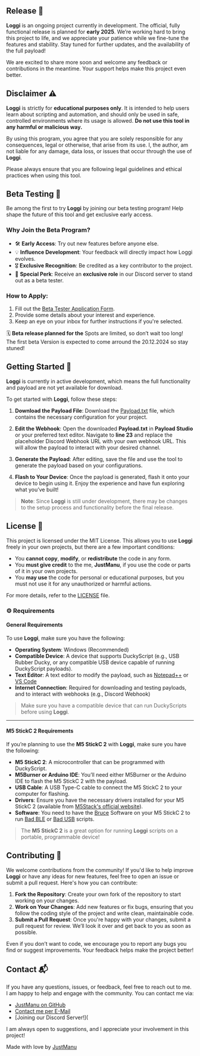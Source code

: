 ## Release 📅

**Loggi** is an ongoing project currently in development. The official, fully functional release is planned for **early 2025**. We’re working hard to bring this project to life, and we appreciate your patience while we fine-tune the features and stability. Stay tuned for further updates, and the availability of the full payload!

We are excited to share more soon and welcome any feedback or contributions in the meantime. Your support helps make this project even better.

## Disclaimer ⚠️

**Loggi** is strictly for **educational purposes only**. It is intended to help users learn about scripting and automation, and should only be used in safe, controlled environments where its usage is allowed. **Do not use this tool in any harmful or malicious way.**

By using this program, you agree that you are solely responsible for any consequences, legal or otherwise, that arise from its use. I, the author, am not liable for any damage, data loss, or issues that occur through the use of **Loggi**.

Please always ensure that you are following legal guidelines and ethical practices when using this tool.

## Beta Testing 🚀      

Be among the first to try **Loggi** by joining our beta testing program! Help shape the future of this tool and get exclusive early access.  

### Why Join the Beta Program?  
- 🛠️ **Early Access**: Try out new features before anyone else.  
- 💡 **Influence Development**: Your feedback will directly impact how Loggi evolves.  
- 🎖️ **Exclusive Recognition**: Be credited as a key contributor to the project.  
- 🌟 **Special Perk**: Receive an **exclusive role** in our Discord server to stand out as a beta tester.

### How to Apply:
1. Fill out the [Beta Tester Application Form](https://forms.office.com/r/M9ZURWjza0).  
2. Provide some details about your interest and experience.  
3. Keep an eye on your inbox for further instructions if you're selected.  

🗓️ **Beta release planned for the** Spots are limited, so don’t wait too long!  
The first beta Version is expected to come arround the 20.12.2024 so stay stuned!


## Getting Started 🚀

**Loggi** is currently in active development, which means the full functionality and payload are not yet available for download. 

To get started with **Loggi**, follow these steps:

1. **Download the Payload File**: 
   Download the [Payload.txt](https://example.com) file, which contains the necessary configuration for your project.
   
2. **Edit the Webhook**: 
   Open the downloaded **Payload.txt** in **Payload Studio** or your preferred text editor. Navigate to **line 23** and replace the placeholder Discord Webhook URL with your own webhook URL. This will allow the payload to interact with your desired channel.

3. **Generate the Payload**:
   After editing, save the file and use the tool to generate the payload based on your configurations.

4. **Flash to Your Device**:
   Once the payload is generated, flash it onto your device to begin using it. Enjoy the experience and have fun exploring what you’ve built!

> **Note**: Since **Loggi** is still under development, there may be changes to the setup process and functionality before the final release.

## License 📜

This project is licensed under the MIT License. This allows you to use **Loggi** freely in your own projects, but there are a few important conditions:

- You **cannot copy**, **modify**, or **redistribute** the code in any form.
- You **must give credit** to the me, **JustManu**, if you use the code or parts of it in your own projects.
- You **may use** the code for personal or educational purposes, but you must not use it for any unauthorized or harmful actions.

For more details, refer to the [LICENSE](LICENSE) file.

### ⚙️ **Requirements**

#### **General Requirements**  
To use **Loggi**, make sure you have the following:

- **Operating System**: Windows (Recommended)
- **Compatible Device**: A device that supports DuckyScript (e.g., USB Rubber Ducky, or any compatible USB device capable of running DuckyScript payloads).
- **Text Editor**: A text editor to modify the payload, such as [Notepad++](https://notepad-plus-plus.org/) or [VS Code](https://code.visualstudio.com/)
- **Internet Connection**: Required for downloading and testing payloads, and to interact with webhooks (e.g., Discord Webhook)

> Make sure you have a compatible device that can run DuckyScripts before using **Loggi**.

---

#### **M5 StickC 2 Requirements**  
If you’re planning to use the **M5 StickC 2** with **Loggi**, make sure you have the following:

- **M5 StickC 2**: A microcontroller that can be programmed with DuckyScript.
- **M5Burner or Arduino IDE**: You’ll need either M5Burner or the Arduino IDE to flash the M5 StickC 2 with the payload.
- **USB Cable**: A USB Type-C cable to connect the M5 StickC 2 to your computer for flashing.
- **Drivers**: Ensure you have the necessary drivers installed for your M5 StickC 2 (available from [M5Stack's official website](https://m5stack.com/)).
- **Software**: You need to have the [Bruce](https://github.com/pr3y/Bruce) Software on your M5 StickC 2 to run [Bad BLE](https://github.com/pr3y/Bruce/wiki/Others#badusb) or [Bad USB](https://github.com/pr3y/Bruce/wiki/Others#badusb) scripts.

> The **M5 StickC 2** is a great option for running **Loggi** scripts on a portable, programmable device!



## Contributing 🤝

We welcome contributions from the community! If you'd like to help improve **Loggi** or have any ideas for new features, feel free to open an issue or submit a pull request. Here's how you can contribute:

1. **Fork the Repository**: Create your own fork of the repository to start working on your changes.
2. **Work on Your Changes**: Add new features or fix bugs, ensuring that you follow the coding style of the project and write clean, maintainable code.
3. **Submit a Pull Request**: Once you're happy with your changes, submit a pull request for review. We’ll look it over and get back to you as soon as possible.

Even if you don’t want to code, we encourage you to report any bugs you find or suggest improvements. Your feedback helps make the project better!

## Contact 📬

If you have any questions, issues, or feedback, feel free to reach out to me. I am happy to help and engage with the community. You can contact me via:

- [JustManu on GitHub](https://github.com/JustM4nu) 
- [Contact me per E-Mail](mailto:justmanu@gmx.at)
- [Joining our Discord Server!](

I am always open to suggestions, and I appreciate your involvement in this project!

Made with love by [JustManu](https://github.com/JustM4nu)
